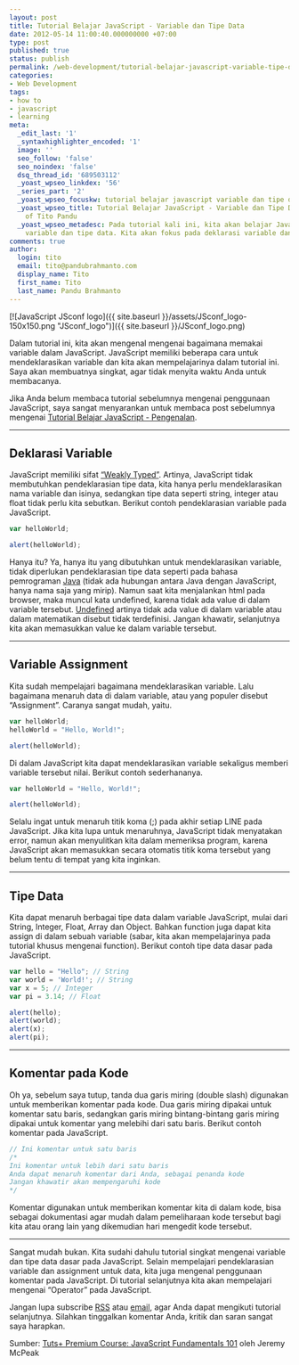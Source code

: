 ```yaml
---
layout: post
title: Tutorial Belajar JavaScript - Variable dan Tipe Data
date: 2012-05-14 11:00:40.000000000 +07:00
type: post
published: true
status: publish
permalink: /web-development/tutorial-belajar-javascript-variable-tipe-data/
categories:
- Web Development
tags:
- how to
- javascript
- learning
meta:
  _edit_last: '1'
  _syntaxhighlighter_encoded: '1'
  image: ''
  seo_follow: 'false'
  seo_noindex: 'false'
  dsq_thread_id: '689503112'
  _yoast_wpseo_linkdex: '56'
  _series_part: '2'
  _yoast_wpseo_focuskw: tutorial belajar javascript variable dan tipe data
  _yoast_wpseo_title: Tutorial Belajar JavaScript - Variable dan Tipe Data - Blog
    of Tito Pandu
  _yoast_wpseo_metadesc: Pada tutorial kali ini, kita akan belajar JavaScript mengenai
    variable dan tipe data. Kita akan fokus pada deklarasi variable dan tipe data.
comments: true
author:
  login: tito
  email: tito@pandubrahmanto.com
  display_name: Tito
  first_name: Tito
  last_name: Pandu Brahmanto
---
```

[![JavaScript JSconf logo]({{ site.baseurl }}/assets/JSconf_logo-150x150.png "JSconf_logo")]({{ site.baseurl }}/JSconf_logo.png)

Dalam tutorial ini, kita akan mengenal mengenai bagaimana memakai variable dalam JavaScript. JavaScript memiliki beberapa cara untuk mendeklarasikan variable dan kita akan mempelajarinya dalam tutorial ini. Saya akan membuatnya singkat, agar tidak menyita waktu Anda untuk membacanya.

Jika Anda belum membaca tutorial sebelumnya mengenai penggunaan JavaScript, saya sangat menyarankan untuk membaca post sebelumnya mengenai [Tutorial Belajar JavaScript - Pengenalan](http://tito.pandubrahmanto.com/web-development/tutorial-belajar-javascript-pengantar/ "Tutorial Belajar Javascript – Pengantar").

* * *

## Deklarasi Variable

JavaScript memiliki sifat [“Weakly Typed”](http://en.wikipedia.org/wiki/Weak_typing "Weak typing"). Artinya, JavaScript tidak membutuhkan pendeklarasian tipe data, kita hanya perlu mendeklarasikan nama variable dan isinya, sedangkan tipe data seperti string, integer atau float tidak perlu kita sebutkan. Berikut contoh pendeklarasian variable pada JavaScript.

```javascript
var helloWorld;

alert(helloWorld);
```

Hanya itu? Ya, hanya itu yang dibutuhkan untuk mendeklarasikan variable, tidak diperlukan pendeklarasian tipe data seperti pada bahasa pemrograman [Java](http://en.wikipedia.org/wiki/Java_(programming_language) "Java Programming Language") (tidak ada hubungan antara Java dengan JavaScript, hanya nama saja yang mirip). Namun saat kita menjalankan html pada browser, maka muncul kata undefined, karena tidak ada value di dalam variable tersebut. [Undefined](http://en.wikipedia.org/wiki/Undefined "Undefined") artinya tidak ada value di dalam variable atau dalam matematikan disebut tidak terdefinisi. Jangan khawatir, selanjutnya kita akan memasukkan value ke dalam variable tersebut.

* * *

## Variable Assignment

Kita sudah mempelajari bagaimana mendeklarasikan variable. Lalu bagaimana menaruh data di dalam variable, atau yang populer disebut “Assignment”. Caranya sangat mudah, yaitu.

```javascript
var helloWorld;
helloWorld = "Hello, World!";

alert(helloWorld);
```

Di dalam JavaScript kita dapat mendeklarasikan variable sekaligus memberi variable tersebut nilai. Berikut contoh sederhananya.

```javascript
var helloWorld = "Hello, World!";

alert(helloWorld);
```

Selalu ingat untuk menaruh titik koma (;) pada akhir setiap LINE pada JavaScript. Jika kita lupa untuk menaruhnya, JavaScript tidak menyatakan error, namun akan menyulitkan kita dalam memeriksa program, karena JavaScript akan memasukkan secara otomatis titik koma tersebut yang belum tentu di tempat yang kita inginkan.

* * *

## Tipe Data

Kita dapat menaruh berbagai tipe data dalam variable JavaScript, mulai dari String, Integer, Float, Array dan Object. Bahkan function juga dapat kita assign di dalam sebuah variable (sabar, kita akan mempelajarinya pada tutorial khusus mengenai function). Berikut contoh tipe data dasar pada JavaScript.

```javascript
var hello = "Hello"; // String
var world = 'World!'; // String
var x = 5; // Integer
var pi = 3.14; // Float

alert(hello);
alert(world);
alert(x);
alert(pi);
```

* * *

## Komentar pada Kode

Oh ya, sebelum saya tutup, tanda dua garis miring (double slash) digunakan untuk memberikan komentar pada kode. Dua garis miring dipakai untuk komentar satu baris, sedangkan garis miring bintang-bintang garis miring dipakai untuk komentar yang melebihi dari satu baris. Berikut contoh komentar pada JavaScript.

```javascript
// Ini komentar untuk satu baris
/*
Ini komentar untuk lebih dari satu baris
Anda dapat menaruh komentar dari Anda, sebagai penanda kode
Jangan khawatir akan mempengaruhi kode
*/
```

Komentar digunakan untuk memberikan komentar kita di dalam kode, bisa sebagai dokumentasi agar mudah dalam pemeliharaan kode tersebut bagi kita atau orang lain yang dikemudian hari mengedit kode tersebut.

* * *

Sangat mudah bukan. Kita sudahi dahulu tutorial singkat mengenai variable dan tipe data dasar pada JavaScript. Selain mempelajari pendeklarasian variable dan assignment untuk data, kita juga mengenal penggunaan komentar pada JavaScript. Di tutorial selanjutnya kita akan mempelajari mengenai “Operator” pada JavaScript.

Jangan lupa subscribe [RSS](http://feeds.feedburner.com/TitoPanduPersonalBlog "Subscribe melalui RSS") atau [email](http://eepurl.com/lFtwn "Subscribe melalui Email"), agar Anda dapat mengikuti tutorial selanjutnya. Silahkan tinggalkan komentar Anda, kritik dan saran sangat saya harapkan.

Sumber: [Tuts+ Premium Course: JavaScript Fundamentals 101](http://tutsplus.com/course/javascript-fundamentals/ "Tuts+ Premium Course: JavaScript Fundamentals 101") oleh Jeremy McPeak

